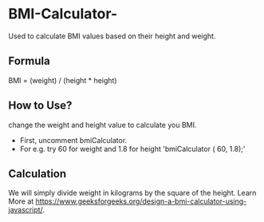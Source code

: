 # BMI-Calculator-
 Used to calculate BMI values based on their height and weight.
## Formula
BMI = (weight) / (height * height)

## How to Use? 
change the weight and height value to calculate you BMI.
 * First, uncomment bmiCalculator.
 * For e.g. try 60 for weight and 1.8 for height 'bmiCalculator ( 60, 1.8);' 


## Calculation
We will simply divide weight in kilograms by the square of the height. Learn More at https://www.geeksforgeeks.org/design-a-bmi-calculator-using-javascript/. 
